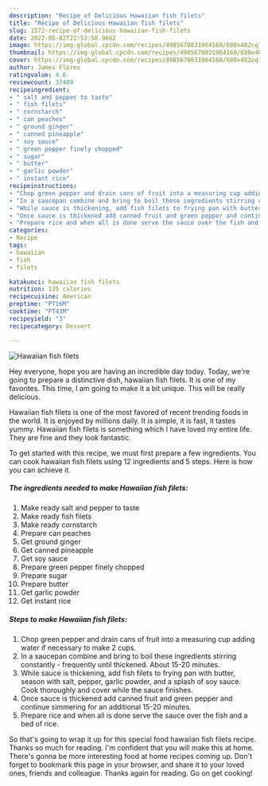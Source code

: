 ```yaml
---
description: "Recipe of Delicious Hawaiian fish filets"
title: "Recipe of Delicious Hawaiian fish filets"
slug: 1572-recipe-of-delicious-hawaiian-fish-filets
date: 2022-05-02T22:53:58.966Z
image: https://img-global.cpcdn.com/recipes/4985670831964160/680x482cq70/hawaiian-fish-filets-recipe-main-photo.jpg
thumbnail: https://img-global.cpcdn.com/recipes/4985670831964160/680x482cq70/hawaiian-fish-filets-recipe-main-photo.jpg
cover: https://img-global.cpcdn.com/recipes/4985670831964160/680x482cq70/hawaiian-fish-filets-recipe-main-photo.jpg
author: James Flores
ratingvalue: 4.6
reviewcount: 37409
recipeingredient:
- " salt and pepper to taste"
- " fish filets"
- " cornstarch"
- " can peaches"
- " ground ginger"
- " canned pineapple"
- " soy sauce"
- " green pepper finely chopped"
- " sugar"
- " butter"
- " garlic powder"
- " instant rice"
recipeinstructions:
- "Chop green pepper and drain cans of fruit into a measuring cup adding water if necessary to make 2 cups."
- "In a saucepan combine and bring to boil these ingredients stirring constantly - frequently until thickened. About 15-20 minutes."
- "While sauce is thickening, add fish filets to frying pan with butter, season with salt, pepper, garlic powder, and a splash of soy sauce. Cook thoroughly  and cover while the sauce finishes."
- "Once sauce is thickened add canned fruit and green pepper and continue simmering for an additional 15-20 minutes."
- "Prepare rice and when all is done serve the sauce over the fish and a bed of rice."
categories:
- Recipe
tags:
- hawaiian
- fish
- filets

katakunci: hawaiian fish filets 
nutrition: 135 calories
recipecuisine: American
preptime: "PT16M"
cooktime: "PT43M"
recipeyield: "3"
recipecategory: Dessert

---
```



![Hawaiian fish filets](https://img-global.cpcdn.com/recipes/4985670831964160/680x482cq70/hawaiian-fish-filets-recipe-main-photo.jpg)

Hey everyone, hope you are having an incredible day today. Today, we're going to prepare a distinctive dish, hawaiian fish filets. It is one of my favorites. This time, I am going to make it a bit unique. This will be really delicious.

Hawaiian fish filets is one of the most favored of recent trending foods in the world. It is enjoyed by millions daily. It is simple, it is fast, it tastes yummy. Hawaiian fish filets is something which I have loved my entire life. They are fine and they look fantastic.




To get started with this recipe, we must first prepare a few ingredients. You can cook hawaiian fish filets using 12 ingredients and 5 steps. Here is how you can achieve it.

<!--inarticleads1-->

##### The ingredients needed to make Hawaiian fish filets:

1. Make ready  salt and pepper to taste
1. Make ready  fish filets
1. Make ready  cornstarch
1. Prepare  can peaches
1. Get  ground ginger
1. Get  canned pineapple
1. Get  soy sauce
1. Prepare  green pepper finely chopped
1. Prepare  sugar
1. Prepare  butter
1. Get  garlic powder
1. Get  instant rice




<!--inarticleads2-->

##### Steps to make Hawaiian fish filets:

1. Chop green pepper and drain cans of fruit into a measuring cup adding water if necessary to make 2 cups.
1. In a saucepan combine and bring to boil these ingredients stirring constantly - frequently until thickened. About 15-20 minutes.
1. While sauce is thickening, add fish filets to frying pan with butter, season with salt, pepper, garlic powder, and a splash of soy sauce. Cook thoroughly  and cover while the sauce finishes.
1. Once sauce is thickened add canned fruit and green pepper and continue simmering for an additional 15-20 minutes.
1. Prepare rice and when all is done serve the sauce over the fish and a bed of rice.




So that's going to wrap it up for this special food hawaiian fish filets recipe. Thanks so much for reading. I'm confident that you will make this at home. There's gonna be more interesting food at home recipes coming up. Don't forget to bookmark this page in your browser, and share it to your loved ones, friends and colleague. Thanks again for reading. Go on get cooking!
